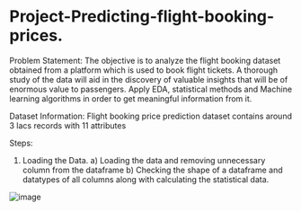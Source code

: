 # Project-Predicting-flight-booking-prices.

Problem Statement:
The objective is to analyze the flight booking dataset obtained from a platform which is used to book flight tickets. A thorough study of the data will aid in the discovery of valuable insights that will be of enormous value to passengers. Apply EDA, statistical methods and Machine learning algorithms in order to get meaningful information from it.

Dataset Information:
Flight booking price prediction dataset contains around 3 lacs records with 11 attributes


Steps:
1) Loading the Data.
  a) Loading the data and removing unnecessary column from the dataframe
  b) Checking the shape of a dataframe and datatypes of all columns along with calculating the statistical data.

![image](https://github.com/DrPoojaAbhijith/Project-Predicting-flight-booking-prices./assets/160575120/ed1fd9f0-616d-4b72-a9c7-903820b668e3)
